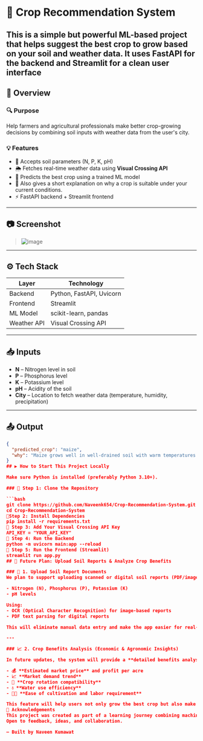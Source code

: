 # 🌾 Crop Recommendation System

This is a simple but powerful ML-based project that helps suggest the best crop to grow based on your soil and weather data. It uses FastAPI for the backend and Streamlit for a clean user interface
---

## 🧠 Overview

### 🔍 Purpose
Help farmers and agricultural professionals make better crop-growing decisions by combining soil inputs with weather data from the user's city.

### 💡 Features

- 🧪 Accepts soil parameters (N, P, K, pH)
- 🌦️ Fetches real-time weather data using **Visual Crossing API**
- 🌱 Predicts the best crop using a trained ML model
- 📘 Also gives a short explanation on why a crop is suitable under your current conditions.
- ⚡ FastAPI backend + Streamlit frontend

---

## 📷 Screenshot

> ![image](https://github.com/user-attachments/assets/b0d8589f-c504-4cb3-9491-f9eee3f3343f)


---

## ⚙️ Tech Stack

| Layer       | Technology            |
|-------------|------------------------|
| Backend     | Python, FastAPI, Uvicorn |
| Frontend    | Streamlit              |
| ML Model    | scikit-learn, pandas   |
| Weather API | Visual Crossing API    |

---

## 📥 Inputs

- **N** – Nitrogen level in soil
- **P** – Phosphorus level
- **K** – Potassium level
- **pH** – Acidity of the soil
- **City** – Location to fetch weather data (temperature, humidity, precipitation)

---

## 📤 Output

```json
{
  "predicted_crop": "maize",
  "why": "Maize grows well in well-drained soil with warm temperatures and moderate humidity — ideal for kharif or summer cropping."
}
## ▶️ How to Start This Project Locally

Make sure Python is installed (preferably Python 3.10+).

### 📌 Step 1: Clone the Repository

```bash
git clone https://github.com/Naveenk654/Crop-Recommendation-System.git
cd Crop-Recommendation-System
📌Step 2: Install Dependencies
pip install -r requirements.txt
📌 Step 3: Add Your Visual Crossing API Key
API_KEY = "YOUR_API_KEY"
📌 Step 4: Run the Backend
python -m uvicorn main:app --reload
📌 Step 5: Run the Frontend (Streamlit)
streamlit run app.py
## 🔮 Future Plan: Upload Soil Reports & Analyze Crop Benefits

### 📄 1. Upload Soil Report Documents
We plan to support uploading scanned or digital soil reports (PDF/images). The system will automatically extract:

- Nitrogen (N), Phosphorus (P), Potassium (K)
- pH levels

Using:
- OCR (Optical Character Recognition) for image-based reports
- PDF text parsing for digital reports

This will eliminate manual data entry and make the app easier for real-world usage by farmers and agronomists.

---

### 📈 2. Crop Benefits Analysis (Economic & Agronomic Insights)

In future updates, the system will provide a **detailed benefits analysis** for the recommended crop, including:

- 💰 **Estimated market price** and profit per acre
- 📈 **Market demand trend**
- 🔁 **Crop rotation compatibility**
- 💧 **Water use efficiency**
- 👨‍🌾 **Ease of cultivation and labor requirement**

This feature will help users not only grow the best crop but also make **informed economic decisions** based on data-driven insights.
🙌 Acknowledgements
This project was created as part of a learning journey combining machine learning, APIs, and full-stack development.
Open to feedback, ideas, and collaboration.

— Built by Naveen Kumawat
